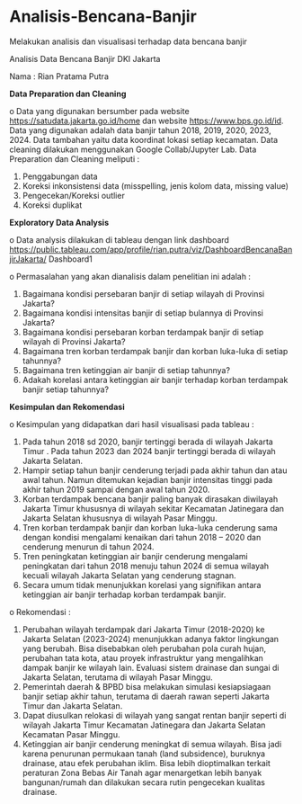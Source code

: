 # Analisis-Bencana-Banjir
Melakukan analisis dan visualisasi terhadap data bencana banjir

Analisis Data Bencana Banjir DKI Jakarta 




 
Nama : Rian Pratama Putra


**Data Preparation dan Cleaning**
   
o Data yang digunakan bersumber pada website https://satudata.jakarta.go.id/home dan
website https://www.bps.go.id/id. Data yang digunakan adalah data banjir tahun 2018, 2019, 2020, 2023, 2024. Data tambahan yaitu data koordinat lokasi setiap kecamatan. Data cleaning dilakukan menggunakan Google Collab/Jupyter Lab. Data Preparation dan Cleaning meliputi :
1. Penggabungan data
2. Koreksi inkonsistensi data (misspelling, jenis kolom data, missing
value)
3. Pengecekan/Koreksi outlier
4. Koreksi duplikat
 
**Exploratory Data Analysis**
   
o Data analysis 
dilakukan 
di 
tableau dengan 
link dashboard 
https://public.tableau.com/app/profile/rian.putra/viz/DashboardBencanaBanjirJakarta/
Dashboard1

o Permasalahan yang akan dianalisis dalam penelitian ini adalah :
1. Bagaimana kondisi persebaran banjir di setiap wilayah di Provinsi
Jakarta?
2. Bagaimana kondisi intensitas banjir di setiap bulannya di Provinsi
Jakarta?
3. Bagaimana kondisi persebaran korban terdampak banjir di setiap
wilayah di Provinsi Jakarta?
4. Bagaimana tren korban terdampak banjir dan korban luka-luka di setiap
tahunnya?
5. Bagaimana tren ketinggian air banjir di setiap tahunnya?
6. Adakah korelasi antara ketinggian air banjir terhadap korban terdampak
banjir setiap tahunnya?

**Kesimpulan dan Rekomendasi**

o Kesimpulan yang didapatkan dari hasil visualisasi pada tableau :
1. Pada tahun 2018 sd 2020, banjir tertinggi berada di wilayah Jakarta
Timur . Pada tahun 2023 dan 2024 banjir tertinggi berada di wilayah
Jakarta Selatan.
2. Hampir setiap tahun banjir cenderung terjadi pada akhir tahun dan atau
awal tahun. Namun ditemukan kejadian banjir intensitas tinggi pada
akhir tahun 2019 sampai dengan awal tahun 2020.
3. Korban terdampak bencana banjir paling banyak dirasakan diwilayah
Jakarta Timur khususnya di wilayah sekitar Kecamatan Jatinegara dan
Jakarta Selatan khususnya di wilayah Pasar Minggu. 
4. Tren korban terdampak banjir dan korban luka-luka cenderung sama
dengan kondisi mengalami kenaikan dari tahun 2018 – 2020 dan
cenderung menurun di tahun 2024. 
5. Tren peningkatan ketinggian air banjir cenderung mengalami
peningkatan dari tahun 2018 menuju tahun 2024 di semua wilayah
kecuali wilayah Jakarta Selatan yang cenderung stagnan. 
6. Secara umum tidak menunjukkan korelasi yang signifikan antara
ketinggian air banjir terhadap korban terdampak banjir.


o Rekomendasi :
1. Perubahan wilayah terdampak dari Jakarta Timur (2018-2020) ke
Jakarta Selatan (2023-2024) menunjukkan adanya faktor lingkungan
yang berubah. Bisa disebabkan oleh perubahan pola curah hujan,
perubahan tata kota, atau proyek infrastruktur yang mengalihkan
dampak banjir ke wilayah lain. Evaluasi sistem drainase dan sungai di
Jakarta Selatan, terutama di wilayah Pasar Minggu.
2. Pemerintah daerah & BPBD bisa melakukan simulasi kesiapsiagaan
banjir setiap akhir tahun, terutama di daerah rawan seperti Jakarta Timur
dan Jakarta Selatan.
3. Dapat diusulkan relokasi di wilayah yang sangat rentan banjir seperti di
wilayah Jakarta Timur Kecamatan Jatinegara dan Jakarta Selatan
Kecamatan Pasar Minggu.
4. Ketinggian air banjir cenderung meningkat di semua wilayah. Bisa jadi
karena penurunan permukaan tanah (land subsidence), buruknya
drainase, atau efek perubahan iklim. Bisa lebih dioptimalkan terkait
peraturan Zona Bebas Air Tanah agar menargetkan lebih banyak
bangunan/rumah dan dilakukan secara rutin pengecekan kualitas
drainase. 
